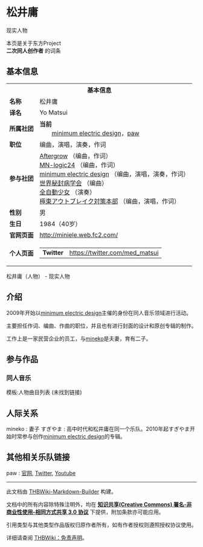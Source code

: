 # 松井庸

<!-- source html: G:\repos\THBWiki-Markdown-Builder\THBWikiMarkdown\Temp\main\e\ee\ns0%3A%E6%9D%BE%E4%BA%95%E5%BA%B8.html -->

现实人物

本页是关于东方Project  
 **二次同人创作者** 的词条

## 基本信息

<table><tbody><tr><th colspan="3">基本信息</th></tr><tr><td class="label"><b>名称</b></td><td> 松井庸 </td></tr><tr><td class="label"><b>译名</b></td><td>Yo Matsui</td></tr><tr><td class="label"><b>所属社团</b></td><td><b>当前</b><div style="margin-left:2em;"><a href="./minimum_electric_design.md" title="minimum electric design">minimum electric design</a>，<a rel="nofollow" class="external text" href="https://prestigeandwealth.wordpress.com/">paw</a></div></td></tr><tr><td class="label"><b>职位</b></td><td>编曲，演唱，演奏，作词</td></tr><tr><td class="label"><b>参与社团</b></td><td><a href="./Aftergrow.md" title="Aftergrow">Aftergrow</a> （编曲，作词）<br><a href="./MN-logic24.md" title="MN-logic24">MN-logic24</a> （编曲，作词）<br><a href="./minimum_electric_design.md" title="minimum electric design">minimum electric design</a> （编曲，演唱，演奏，作词）<br><a href="./世界秘封病学会.md" title="世界秘封病学会">世界秘封病学会</a> （编曲）<br><a href="./全自動少女.md" title="全自動少女">全自動少女</a> （演奏）<br><a href="./極東アウトブレイク対策本部.md" title="極東アウトブレイク対策本部">極東アウトブレイク対策本部</a> （编曲，演唱，作词）</td></tr><tr><td class="label"><b>性别</b></td><td>男</td></tr><tr><td class="label"><b>生日</b></td><td>1984（40岁）</td></tr><tr><td class="label"><b>官网页面</b></td><td><a rel="nofollow" class="external free" href="http://miniele.web.fc2.com/">http://miniele.web.fc2.com/</a></td></tr><tr><td class="label"><b>个人页面</b></td><td><table border="0" cellspacing="0" cellpadding="0"><tbody><tr><td><b>Twitter</b></td><td><a rel="nofollow" class="external free" href="https://twitter.com/med_matsui">https://twitter.com/med_matsui</a></td></tr></tbody></table></td></tr></tbody></table>

松井庸（人物） - 现实人物

## 介绍
  
2009年开始以[minimum electric design](./minimum_electric_design.md)主催的身份在同人音乐领域进行活动。
  
  
主要担任作词、编曲、作曲的职位，并且也有进行封面的设计和原创专辑的制作。
  
  
工作上是一家民营企业的员工，与[mineko](./mineko.md)是夫妻，育有二子。
  


## 参与作品

### 同人音乐
  
模板:人物曲目列表 (未找到链接)
  


## 人际关系
mineko
: 妻子
すぎやま
: 高中时代和松井庸在同一个乐队。2010年起すぎやま开始时常参与创作[minimum electric design](./minimum_electric_design.md)的专辑。


## 其他相关乐队链接
paw
: [官网](https://prestigeandwealth.wordpress.com/), [Twitter](https://twitter.com/PawSugiotoko), [Youtube](https://www.youtube.com/channel/UC_O0Cg5bxxb8QkrIM9UW-8w)





---

此文档由 [THBWiki-Markdown-Builder](https://github.com/Delsin-Yu/THBWiki-Markdown-Builder) 构建。

文档中的所有内容除特殊注明外，均在 [**知识共享(Creative Commons) 署名-非商业性使用-相同方式共享 3.0 协议**](https://creativecommons.org/licenses/by-sa/3.0/deed.zh-hans) 下提供，附加条款亦可能应用。

引用类型与其他类型作品版权归原作者所有，如有作者授权则遵照授权协议使用。

详细请查阅 [THBWiki：免责声明](https://thbwiki.cc/THBWiki:%E5%85%8D%E8%B4%A3%E5%A3%B0%E6%98%8E)。

